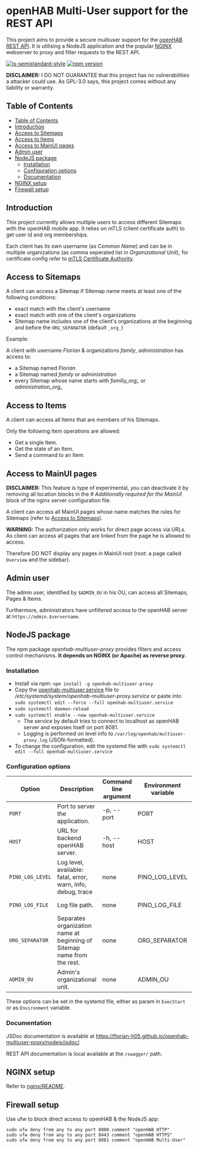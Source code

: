 # openHAB Multi-User support for the REST API

This project aims to provide a secure multiuser support for the [openHAB REST API](https://www.openhab.org/docs/configuration/restdocs.html#openhab-rest-api).
It is utilising a NodeJS application and the popular [NGINX](https://www.nginx.com/) webserver to proxy and filter requests to the REST API.

[![js-semistandard-style](https://img.shields.io/badge/code%20style-semistandard-brightgreen.svg)](https://github.com/standard/semistandard)
[![npm version](https://badge.fury.io/js/openhab-multiuser-proxy.svg)](https://badge.fury.io/js/openhab-multiuser-proxy)

**DISCLAIMER:** I DO NOT GUARANTEE that this project has no vulnerabilities a attacker could use.
As GPL-3.0 says, this project comes without any liability or warranty.

## Table of Contents
- [Table of Contents](#table-of-contents)
- [Introduction](#introduction)
- [Access to Sitemaps](#access-to-sitemaps)
- [Access to Items](#access-to-items)
- [Access to MainUI pages](#access-to-mainui-pages)
- [Admin user](#admin-user)
- [NodeJS package](#nodejs-package)
  - [Installation](#installation)
  - [Configuration options](#configuration-options)
  - [Documentation](#documentation)
- [NGINX setup](#nginx-setup)
- [Firewall setup](#firewall-setup)

## Introduction

This project currently allows multiple users to access different Sitemaps with the openHAB mobile app.
It relies on mTLS (client certificate auth) to get user id and org memberships.

Each client has its own username (as *Common Name*) and can be in multiple organizations (as comma seperated list in *Organizational Unit*), for certificate config refer to [mTLS Certificate Authority](nginx/README.md#mtls-certificate-authority).

## Access to Sitemaps

A client can access a Sitemap if Sitemap name meets at least one of the following conditions:

- exact match with the client's username
- exact match with one of the client's organizations
- Sitemap name includes one of the client's organizations at the beginning and before the `ORG_SEPARATOR` (default `_org_`)

Example:

A client with username *Florian* & organizations *family*, *administration* has access to:

- a Sitemap named *Florian*
- a Sitemap named *family* or *administration*
- every Sitemap whose name starts with *familiy_org_* or *administration_org_*

## Access to Items

A client can access all Items that are members of his Sitemaps.

Only the following Item operations are allowed:

- Get a single Item.
- Get the state of an Item.
- Send a command to an Item.

## Access to MainUI pages

**DISCLAIMER:** This feature is type of experimental, you can deactivate it by removing all location blocks in the *# Additionally required for the MainUI* block of the nginx server configuration file.

A client can access all MainUI pages whose name matches the rules for Sitemaps (refer to [Access to Sitemaps](#access-to-sitemaps)).

**WARNING:** The authorization only works for direct page access via URLs. 
As client can access all pages that are linked from the page he is allowed to access.

Therefore DO NOT display any pages in MainUI root (root: a page called ``Overview`` and the sidebar).

## Admin user

The admin user, identified by ``$ADMIN_OU`` in his OU, can access all Sitemaps, Pages & Items.

Furthermore, administrators have unfiltered access to the openHAB server at ``https://admin.$servername``.

## NodeJS package

The npm package *openhab-multiuser-proxy* provides filters and access control mechanisms.
**It depends on NGINX (or Apache) as reverse proxy.** 

### Installation
- Install via npm: ``npm install -g openhab-multiuser-proxy``
- Copy the [openhab-multiuser.service](nodejs/openhab-multiuser.service) file to */etc/systemd/system/openhab-multiuser-proxy.service* or paste into ``sudo systemctl edit --force --full openhab-multiuser.service``
- ``sudo systemctl daemon-reload``
- ``sudo systemctl enable --now openhab-multiuser.service``
  - The service by default tries to connect to localhost as openHAB server and exposes itself on port 8081.
  - Logging is performed on level info to ``/var/log/openhab/multiuser-proxy.log`` (JSON-formatted).
- To change the configuration, edit the systemd file with ``sudo systemctl edit --full openhab-multiuser.service``

### Configuration options

Option | Description | Command line argument | Environment variable | Example | Default
-|-|-|-|-|-
`PORT` | Port to server the application. | -p, --port | PORT | --port=8081 | ``8081``
`HOST` | URL for backend openHAB server. | -h, --host | HOST | --host=http://127.0.0.1:8080 | ``http://127.0.0.1:8080``
`PINO_LOG_LEVEL` | Log level, available: fatal, error, warn, info, debug, trace | none | PINO_LOG_LEVEL | PINO_LOG_LEVEL=info | ``info``
`PINO_LOG_FILE` | Log file path. | none | PINO_LOG_FILE | PINO_LOG_FILE=./pino.log | none, outputs to console
`ORG_SEPARATOR` | Separates organization name at beginning of Sitemap name from the rest. | none | ORG_SEPARATOR | ORG_SEPARATOR=_org_ | ``_org_``
`ADMIN_OU` | Admin's organizational unit. | none | ADMIN_OU | ADMIN_OU=administrator | ``admin``

These options can be set in the systemd file, either as param in ``ExecStart`` or as ``Environment`` variable.

### Documentation

JSDoc documentation is available at https://florian-h05.github.io/openhab-multiuser-proxy/nodejs/jsdoc/.

REST API documentation is local available at the ``/swagger/`` path.

## NGINX setup

Refer to [nginx/README](nginx/README.md).

## Firewall setup

Use ufw to block direct access to openHAB & the NodeJS app:
```shell
sudo ufw deny from any to any port 8080 comment "openHAB HTTP"
sudo ufw deny from any to any port 8443 comment "openHAB HTTPS"
sudo ufw deny from any to any port 8081 comment "openHAB Multi-User"
```
